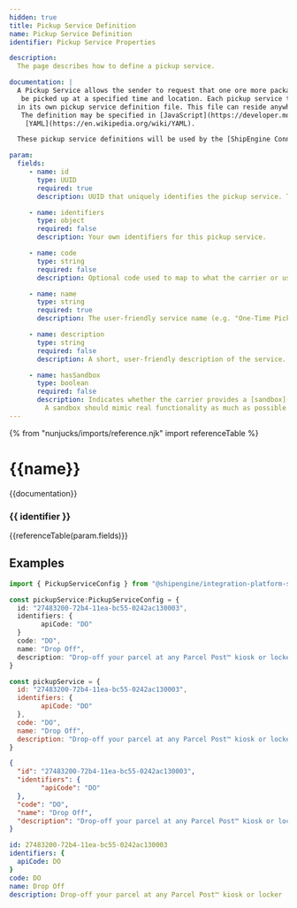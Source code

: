 ```yaml
---
hidden: true
title: Pickup Service Definition
name: Pickup Service Definition
identifier: Pickup Service Properties

description:
  The page describes how to define a pickup service.

documentation: |
  A Pickup Service allows the sender to request that one ore more packages
   be picked up at a specified time and location. Each pickup service that is offered must be defined
  in its own pickup service definition file. This file can reside anywhere within your application as long as its location is specified in the [Carrier Application Definition](./carrier.md) file.
   The definition may be specified in [JavaScript](https://developer.mozilla.org/en-US/docs/Web/JavaScript), [TypeScript](https://www.typescriptlang.org/), [JSON](https://developer.mozilla.org/en-US/docs/Web/JavaScript/Reference/Global_Objects/JSON), or
    [YAML](https://en.wikipedia.org/wiki/YAML).

  These pickup service definitions will be used by the [ShipEngine Connect](./../index.md) to display pickup service options within our suite of e-commerce applications when your carrier is used.

param:
  fields:
     - name: id
       type: UUID
       required: true
       description: UUID that uniquely identifies the pickup service. This ID should never change.

     - name: identifiers
       type: object
       required: false
       description: Your own identifiers for this pickup service.

     - name: code
       type: string
       required: false
       description: Optional code used to map to what the carrier or uses to identify the pickup service.

     - name: name
       type: string
       required: true
       description: The user-friendly service name (e.g. "One-Time Pickup", "Recurring Pickup", "Drop-Off").

     - name: description
       type: string
       required: false
       description: A short, user-friendly description of the service.

     - name: hasSandbox
       type: boolean
       required: false
       description: Indicates whether the carrier provides a [sandbox](./../sandbox.md) API for this pickup service.
         A sandbox should mimic real functionality as much as possible but MUST NOT incur any actual costs or affect production data.
---
```


  {% from "nunjucks/imports/reference.njk" import referenceTable %}

  {{name}}
  ===============================================
  {{documentation}}


  ###   {{ identifier }}
  {{referenceTable(param.fields)}}


  Examples
  -----------------------------------------------

```typescript
import { PickupServiceConfig } from "@shipengine/integration-platform-sdk";

const pickupService:PickupServiceConfig = {
  id: "27483200-72b4-11ea-bc55-0242ac130003",
  identifiers: {
        apiCode: "DO"
  }
  code: "DO",
  name: "Drop Off",
  description: "Drop-off your parcel at any Parcel Post™ kiosk or locker"
}
```

```javascript
const pickupService = {
  id: "27483200-72b4-11ea-bc55-0242ac130003",
  identifiers: {
        apiCode: "DO"
  },
  code: "DO",
  name: "Drop Off",
  description: "Drop-off your parcel at any Parcel Post™ kiosk or locker"
}
```

```json
{
  "id": "27483200-72b4-11ea-bc55-0242ac130003",
  "identifiers": {
        "apiCode": "DO"
  },
  "code": "DO",
  "name": "Drop Off",
  "description": "Drop-off your parcel at any Parcel Post™ kiosk or locker"
}
```

```yaml
id: 27483200-72b4-11ea-bc55-0242ac130003
identifiers: {
  apiCode: DO
}
code: DO
name: Drop Off
description: Drop-off your parcel at any Parcel Post™ kiosk or locker
```
